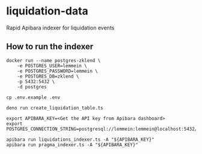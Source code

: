 # liquidation-data

Rapid Apibara indexer for liquidation events

## How to run the indexer

```
docker run --name postgres-zklend \
    -e POSTGRES_USER=lemmein \
    -e POSTGRES_PASSWORD=lemmein \
    -e POSTGRES_DB=zklend \
    -p 5432:5432 \
    -d postgres

cp .env.example .env

deno run create_liquidation_table.ts

export APIBARA_KEY=<Get the API key from Apibara dashboard>
export POSTGRES_CONNECTION_STRING=postgresql://lemmein:lemmein@localhost:5432/zklend

apibara run liquidations_indexer.ts -A "${APIBARA_KEY}"
apibara run pragma_indexer.ts -A "${APIBARA_KEY}"
```
